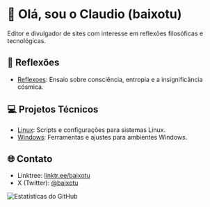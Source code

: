# 👋 Olá, sou o Claudio (baixotu)

Editor e divulgador de sites com interesse em reflexões filosóficas e tecnológicas.

## 🧠 Reflexões
- [Reflexoes](https://github.com/baixotu/Reflexoes): Ensaio sobre consciência, entropia e a insignificância cósmica.

## 💻 Projetos Técnicos
- [Linux](https://github.com/baixotu/Linux): Scripts e configurações para sistemas Linux.
- [Windows](https://github.com/baixotu/Windows): Ferramentas e ajustes para ambientes Windows.

## 🌐 Contato
- Linktree: [linktr.ee/baixotu](https://linktr.ee/baixotu)
- X (Twitter): [@baixotu](https://twitter.com/baixotu)

![Estatísticas do GitHub](https://github-readme-stats.vercel.app/api?username=baixotu&show_icons=true&theme=dark)
